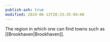```yaml
---
publish-ash: true
modified: 2024-06-13T20:33:35-04:00
---
```

The region in which one can find towns such as [[Brookhaven|Brookhaven]].